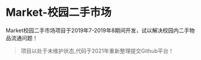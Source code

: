 # Market-校园二手市场

Market校园二手市场项目于2019年7-2019年8期间开发，试以解决校园内二手物品流通问题！

> 项目以处于未维护状态,代码于2021年重新整理提交Github平台！
 
